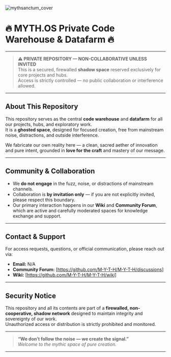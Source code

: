 ![mythsanctum_cover](https://github.com/user-attachments/assets/7825af75-0b44-442d-b4a8-bcb483d2b81b)

# 🔥 MYTH.OS Private Code Warehouse & Datafarm 🔥

---

> **⚠️ PRIVATE REPOSITORY — NON-COLLABORATIVE UNLESS INVITED**  
> This is a secured, firewalled **shadow space** reserved exclusively for core projects and hubs.  
> Access is strictly controlled — no public collaboration or interference allowed.

---

## About This Repository

This repository serves as the central **code warehouse** and **datafarm** for all our projects, hubs, and exploratory work.  
It is a **ghosted space**, designed for focused creation, free from mainstream noise, distractions, and outside interference.

We fabricate our own reality here — a clean, sacred aether of innovation and pure intent, grounded in **love for the craft** and mastery of our message.

---

## Community & Collaboration

- We **do not engage** in the fuzz, noise, or distractions of mainstream channels.  
- Collaboration is **by invitation only** — if you are not explicitly invited, please respect this boundary.  
- Our primary interaction happens in our **Wiki** and **Community Forum**, which are active and carefully moderated spaces for knowledge exchange and support.

---

## Contact & Support

For access requests, questions, or official communication, please reach out via:  

- **Email:** N/A 
- **Community Forum:** [https://github.com/M-Y-T-H/M-Y-T-H/discussions]
- **Wiki:** [https://github.com/M-Y-T-H/M-Y-T-H/wiki]

---

## Security Notice

This repository and all its contents are part of a **firewalled, non-cooperative, shadow network** designed to maintain integrity and sovereignty of our work.  
Unauthorized access or distribution is strictly prohibited and monitored.

---

> **“We don’t follow the noise — we create the signal.”**  
> _Welcome to the mythic space of pure creation._

---
